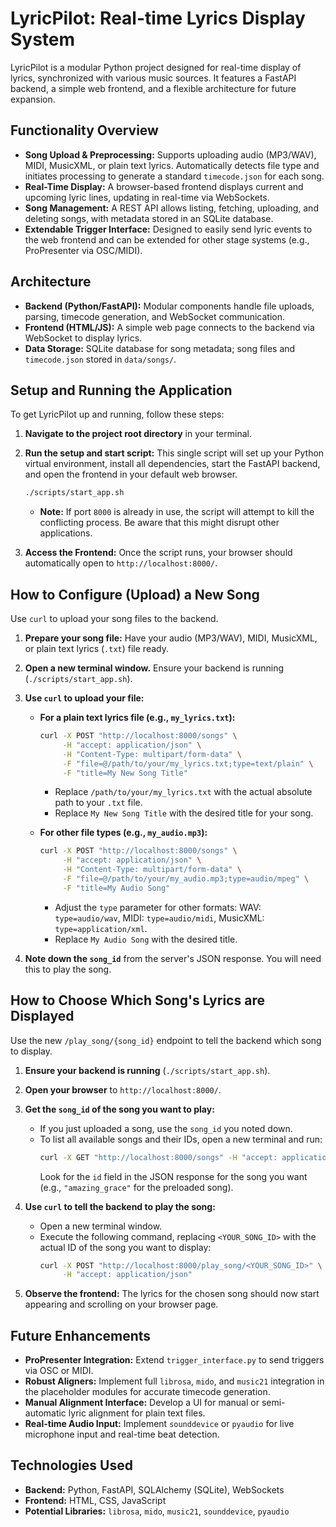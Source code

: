 # LyricPilot: Real-time Lyrics Display System

LyricPilot is a modular Python project designed for real-time display of lyrics, synchronized with various music sources. It features a FastAPI backend, a simple web frontend, and a flexible architecture for future expansion.

## Functionality Overview

-   **Song Upload & Preprocessing:** Supports uploading audio (MP3/WAV), MIDI, MusicXML, or plain text lyrics. Automatically detects file type and initiates processing to generate a standard `timecode.json` for each song.
-   **Real-Time Display:** A browser-based frontend displays current and upcoming lyric lines, updating in real-time via WebSockets.
-   **Song Management:** A REST API allows listing, fetching, uploading, and deleting songs, with metadata stored in an SQLite database.
-   **Extendable Trigger Interface:** Designed to easily send lyric events to the web frontend and can be extended for other stage systems (e.g., ProPresenter via OSC/MIDI).

## Architecture

-   **Backend (Python/FastAPI):** Modular components handle file uploads, parsing, timecode generation, and WebSocket communication.
-   **Frontend (HTML/JS):** A simple web page connects to the backend via WebSocket to display lyrics.
-   **Data Storage:** SQLite database for song metadata; song files and `timecode.json` stored in `data/songs/`.

## Setup and Running the Application

To get LyricPilot up and running, follow these steps:

1.  **Navigate to the project root directory** in your terminal.

2.  **Run the setup and start script:**
    This single script will set up your Python virtual environment, install all dependencies, start the FastAPI backend, and open the frontend in your default web browser.
    ```bash
    ./scripts/start_app.sh
    ```
    *   **Note:** If port `8000` is already in use, the script will attempt to kill the conflicting process. Be aware that this might disrupt other applications.

3.  **Access the Frontend:** Once the script runs, your browser should automatically open to `http://localhost:8000/`.

## How to Configure (Upload) a New Song

Use `curl` to upload your song files to the backend.

1.  **Prepare your song file:** Have your audio (MP3/WAV), MIDI, MusicXML, or plain text lyrics (`.txt`) file ready.

2.  **Open a new terminal window.** Ensure your backend is running (`./scripts/start_app.sh`).

3.  **Use `curl` to upload your file:**

    *   **For a plain text lyrics file (e.g., `my_lyrics.txt`):**
        ```bash
        curl -X POST "http://localhost:8000/songs" \
             -H "accept: application/json" \
             -H "Content-Type: multipart/form-data" \
             -F "file=@/path/to/your/my_lyrics.txt;type=text/plain" \
             -F "title=My New Song Title"
        ```
        *   Replace `/path/to/your/my_lyrics.txt` with the actual absolute path to your `.txt` file.
        *   Replace `My New Song Title` with the desired title for your song.

    *   **For other file types (e.g., `my_audio.mp3`):**
        ```bash
        curl -X POST "http://localhost:8000/songs" \
             -H "accept: application/json" \
             -H "Content-Type: multipart/form-data" \
             -F "file=@/path/to/your/my_audio.mp3;type=audio/mpeg" \
             -F "title=My Audio Song"
        ```
        *   Adjust the `type` parameter for other formats: WAV: `type=audio/wav`, MIDI: `type=audio/midi`, MusicXML: `type=application/xml`.
        *   Replace `My Audio Song` with the desired title.

4.  **Note down the `song_id`** from the server's JSON response. You will need this to play the song.

## How to Choose Which Song's Lyrics are Displayed

Use the new `/play_song/{song_id}` endpoint to tell the backend which song to display.

1.  **Ensure your backend is running** (`./scripts/start_app.sh`).
2.  **Open your browser** to `http://localhost:8000/`.
3.  **Get the `song_id` of the song you want to play:**
    *   If you just uploaded a song, use the `song_id` you noted down.
    *   To list all available songs and their IDs, open a new terminal and run:
        ```bash
        curl -X GET "http://localhost:8000/songs" -H "accept: application/json"
        ```
        Look for the `id` field in the JSON response for the song you want (e.g., `"amazing_grace"` for the preloaded song).

4.  **Use `curl` to tell the backend to play the song:**
    *   Open a new terminal window.
    *   Execute the following command, replacing `<YOUR_SONG_ID>` with the actual ID of the song you want to display:
        ```bash
        curl -X POST "http://localhost:8000/play_song/<YOUR_SONG_ID>" \
             -H "accept: application/json"
        ```

5.  **Observe the frontend:** The lyrics for the chosen song should now start appearing and scrolling on your browser page.

## Future Enhancements

-   **ProPresenter Integration:** Extend `trigger_interface.py` to send triggers via OSC or MIDI.
-   **Robust Aligners:** Implement full `librosa`, `mido`, and `music21` integration in the placeholder modules for accurate timecode generation.
-   **Manual Alignment Interface:** Develop a UI for manual or semi-automatic lyric alignment for plain text files.
-   **Real-time Audio Input:** Implement `sounddevice` or `pyaudio` for live microphone input and real-time beat detection.

## Technologies Used

-   **Backend:** Python, FastAPI, SQLAlchemy (SQLite), WebSockets
-   **Frontend:** HTML, CSS, JavaScript
-   **Potential Libraries:** `librosa`, `mido`, `music21`, `sounddevice`, `pyaudio`